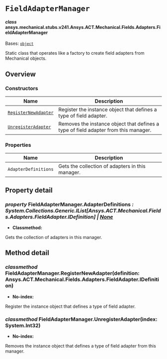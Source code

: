 # `FieldAdapterManager`



#### *class* ansys.mechanical.stubs.v241.Ansys.ACT.Mechanical.Fields.Adapters.FieldAdapterManager

Bases: [`object`](https://docs.python.org/3/library/functions.html#object)

Static class that operates like a factory to create field adapters from Mechanical objects.

<!-- !! processed by numpydoc !! -->

<a id="overview"></a>

## Overview

### Constructors

| Name | Description |
|-----------------------------------------------------------------------------------------------------------------------------------------------------|-------------------------------------------------------------------------------------|
| [`RegisterNewAdapter`](../../../../../../v242/Ansys/ACT/Mechanical/Fields/Adapters/FieldAdapterManager.md#FieldAdapterManager.RegisterNewAdapter)   | Register the instance object that defines a type of field adapter.                  |
| [`UnregisterAdapter`](../../../../../../v242/Ansys/ACT/Mechanical/Fields/Adapters/FieldAdapterManager.md#FieldAdapterManager.UnregisterAdapter)     | Removes the instance object that defines a type of field adapter from this manager. |

### Properties

| Name | Description |
|------------------------|----------------------------------------------------|
| `AdapterDefinitions`   | Gets the collection of adapters in this manager.   |

<a id="property-detail"></a>

## Property detail

### *property* FieldAdapterManager.AdapterDefinitions *: System.Collections.Generic.IList[Ansys.ACT.Mechanical.Fields.Adapters.FieldAdapter.IDefinition] | [None](https://docs.python.org/3/library/constants.html#None)*

* **Classmethod:**

Gets the collection of adapters in this manager.

<!-- !! processed by numpydoc !! -->

<a id="method-detail"></a>

## Method detail

<a id="FieldAdapterManager.RegisterNewAdapter"></a>

### *classmethod* FieldAdapterManager.RegisterNewAdapter(definition: Ansys.ACT.Mechanical.Fields.Adapters.FieldAdapter.IDefinition)

* **No-index:**

Register the instance object that defines a type of field adapter.

<!-- !! processed by numpydoc !! -->

<a id="FieldAdapterManager.UnregisterAdapter"></a>

### *classmethod* FieldAdapterManager.UnregisterAdapter(index: System.Int32)

* **No-index:**

Removes the instance object that defines a type of field adapter from this manager.

<!-- !! processed by numpydoc !! -->

